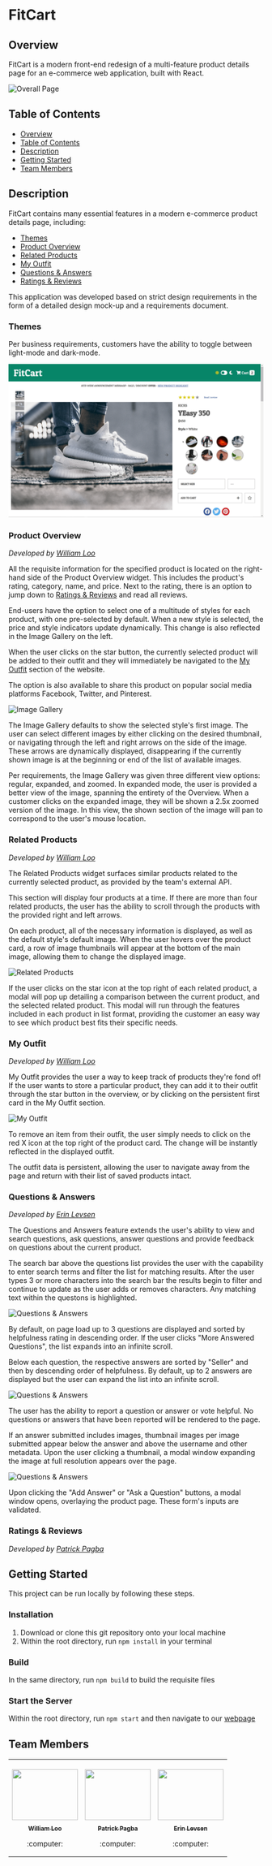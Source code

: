 # FitCart <!-- omit in TOC -->

## Overview

FitCart is a modern front-end redesign of a multi-feature product details page for an e-commerce web application, built with React.

![Overall Page](<README public/Overall App.gif>)

## Table of Contents

- [Overview](#overview)
- [Table of Contents](#table-of-contents)
- [Description](#description)
- [Getting Started](#getting-started)
- [Team Members](#team-members)

## Description

FitCart contains many essential features in a modern e-commerce product details page, including:

- [Themes](#themes)
- [Product Overview](#product-overview)
- [Related Products](#related-products)
- [My Outfit](#my-outfit)
- [Questions & Answers](#questions-&-answers)
- [Ratings & Reviews](#ratings-&-reviews)

This application was developed based on strict design requirements in the form of a detailed design mock-up and a requirements document.

<!-- omit in TOC -->

### Themes

Per business requirements, customers have the ability to toggle between light-mode and dark-mode.

![Themes](<README public/Dark Light Themes.gif>)

<!-- omit in TOC -->

### Product Overview

_Developed by [William Loo](#team-members)_

All the requisite information for the specified product is located on the right-hand side of the Product Overview widget. This includes the product's rating, category, name, and price. Next to the rating, there is an option to jump down to [Ratings & Reviews](#ratings-&-reviews) and read all reviews.

End-users have the option to select one of a multitude of styles for each product, with one pre-selected by default. When a new style is selected, the price and style indicators update dynamically. This change is also reflected in the Image Gallery on the left.

When the user clicks on the star button, the currently selected product will be added to their outfit and they will immediately be navigated to the [My Outfit](#my-outfit) section of the website.

The option is also available to share this product on popular social media platforms Facebook, Twitter, and Pinterest.

![Image Gallery](<README public/Image Gallery.gif>)

The Image Gallery defaults to show the selected style's first image. The user can select different images by either clicking on the desired thumbnail, or navigating through the left and right arrows on the side of the image. These arrows are dynamically displayed, disappearing if the currently shown image is at the beginning or end of the list of available images.

Per requirements, the Image Gallery was given three different view options: regular, expanded, and zoomed. In expanded mode, the user is provided a better view of the image, spanning the entirety of the Overview. When a customer clicks on the expanded image, they will be shown a 2.5x zoomed version of the image. In this view, the shown section of the image will pan to correspond to the user's mouse location.

<!-- omit in TOC -->

### Related Products

_Developed by [William Loo](#team-members)_

The Related Products widget surfaces similar products related to the currently selected product, as provided by the team's external API.

This section will display four products at a time. If there are more than four related products, the user has the ability to scroll through the products with the provided right and left arrows.

On each product, all of the necessary information is displayed, as well as the default style's default image. When the user hovers over the product card, a row of image thumbnails will appear at the bottom of the main image, allowing them to change the displayed image.

![Related Products](<README public/Related Products.gif>)

If the user clicks on the star icon at the top right of each related product, a modal will pop up detailing a comparison between the current product, and the selected related product. This modal will run through the features included in each product in list format, providing the customer an easy way to see which product best fits their specific needs.

<!-- omit in TOC -->

### My Outfit

_Developed by [William Loo](#team-members)_

My Outfit provides the user a way to keep track of products they're fond of! If the user wants to store a particular product, they can add it to their outfit through the star button in the overview, or by clicking on the persistent first card in the My Outfit section.

![My Outfit](<README public/My Outfit.gif>)

To remove an item from their outfit, the user simply needs to click on the red X icon at the top right of the product card. The change will be instantly reflected in the displayed outfit.

The outfit data is persistent, allowing the user to navigate away from the page and return with their list of saved products intact.

<!-- omit in TOC -->

### Questions & Answers

_Developed by [Erin Levsen](#team-members)_

The Questions and Answers feature extends the user's ability to view and search questions, ask questions, answer questions and provide feedback on questions about the current product.

The search bar above the questions list provides the user with the capability to enter search terms and filter the list for matching results. After the user types 3 or more characters into the search bar the results begin to filter and continue to update as the user adds or removes characters. Any matching text within the questons is highlighted.

![Questions & Answers](https://media.giphy.com/media/Y1RUV2nEYG2vPlvZuA/giphy.gif)

By default, on page load up to 3 questions are displayed and sorted by helpfulness rating in descending order. If the user clicks "More Answered Questions", the list expands into an infinite scroll.

Below each question, the respective answers are sorted by "Seller" and then by descending order of helpfulness. By default, up to 2 answers are displayed but the user can expand the list into an infinite scroll.

![Questions & Answers](https://media.giphy.com/media/hu7BLinedrDb0ZQ6wq/giphy.gif)

The user has the ability to report a question or answer or vote helpful. No questions or answers that have been reported will be rendered to the page.

If an answer submitted includes images, thumbnail images per image submitted appear below the answer and above the username and other metadata. Upon the user clicking a thumbnail, a modal window expanding the image at full resolution appears over the page.

![Questions & Answers](https://media.giphy.com/media/dUNajlcRDMP31Z46bZ/giphy.gif)

Upon clicking the "Add Answer" or "Ask a Question" buttons, a modal window opens, overlaying the product page. These form's inputs are validated.

<!-- omit in TOC -->

### Ratings & Reviews

_Developed by [Patrick Pagba](#team-members)_

## Getting Started

This project can be run locally by following these steps.

### Installation <!-- omit in TOC -->

1. Download or clone this git repository onto your local machine
2. Within the root directory, run `npm install` in your terminal

### Build <!-- omit in TOC -->

In the same directory, run `npm build` to build the requisite files

### Start the Server <!-- omit in TOC -->

Within the root directory, run `npm start` and then navigate to our [webpage](http://localhost:51623)

## Team Members

<!-- ALL-CONTRIBUTORS-LIST:START - Do not remove or modify this section -->
<!-- prettier-ignore-start -->
<!-- markdownlint-disable -->
<table>
  <tr>
    <td align="center"><br/><a href="https://github.com/wjloo95"><img src="https://live.staticflickr.com/8104/8525230481_ff0e205732_b.jpg" width="130px;" height="100px;" alt=""/><br /><sub><b>William Loo</b></sub></a><p>:computer:</p></td>
    <td align="center"><br/><a href="https://github.com/papat27"><img src="https://cdn.pixabay.com/photo/2018/11/13/16/05/puppy-3813375_960_720.jpg" width="130px;" height="100px;" alt=""/><br /><sub><b>Patrick Pagba</b></sub></a><p>:computer:</p></td>
    <td align="center"><br/><a href="https://github.com/erinlevsen13"><img src="https://live.staticflickr.com/5220/5462177379_3da3eb5fe1_b.jpg" width="130px;" height="100px;" alt=""/><br /><sub><b>Erin Levsen</b></sub></a><p>:computer:</p></td>
  </tr>
</table>

<!-- markdownlint-enable -->
<!-- prettier-ignore-end -->

<!-- ALL-CONTRIBUTORS-LIST:END -->
